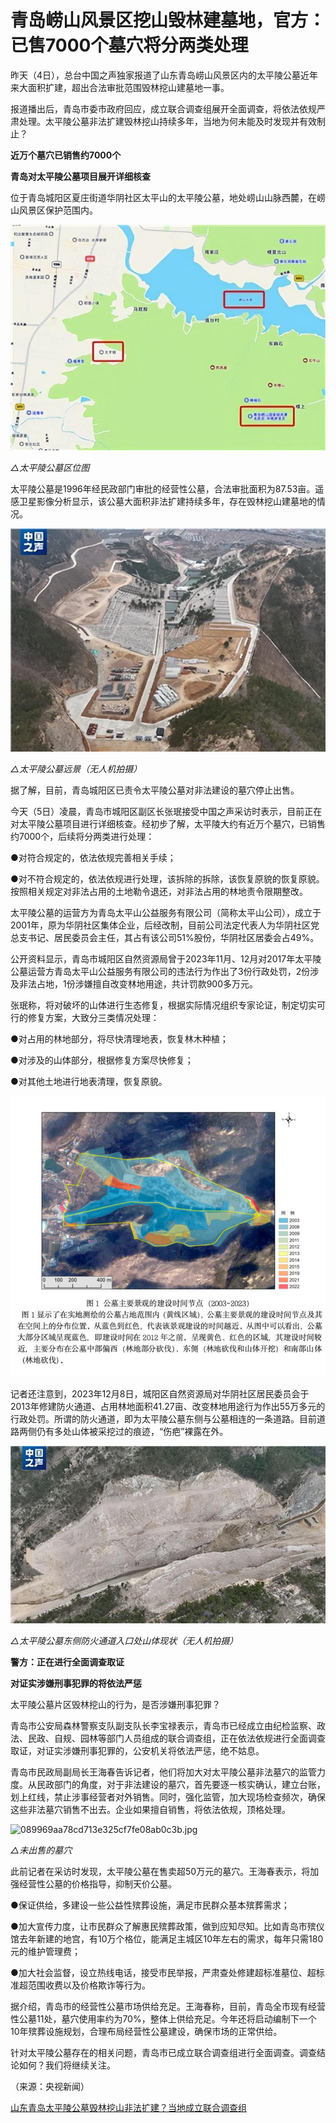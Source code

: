 # 青岛崂山风景区挖山毁林建墓地，官方：已售7000个墓穴将分两类处理

昨天（4日），总台中国之声独家报道了山东青岛崂山风景区内的太平陵公墓近年来大面积扩建，超出合法审批范围毁林挖山建墓地一事。

报道播出后，青岛市委市政府回应，成立联合调查组展开全面调查，将依法依规严肃处理。太平陵公墓非法扩建毁林挖山持续多年，当地为何未能及时发现并有效制止？

**近万个墓穴已销售约7000个**

**青岛对太平陵公墓项目展开详细核查**

位于青岛城阳区夏庄街道华阴社区太平山的太平陵公墓，地处崂山山脉西麓，在崂山风景区保护范围内。

![0093596b545e6fbb9e4fa2acb745e488.jpg](https://raw.githubusercontent.com/qqhsx/qqnews_image/main/2024/04/05/青岛崂山风景区挖山毁林建墓地，官方：已售7000个墓穴将分两类处理/0093596b545e6fbb9e4fa2acb745e488.jpg)

_△太平陵公墓区位图_

太平陵公墓是1996年经民政部门审批的经营性公墓，合法审批面积为87.53亩。遥感卫星影像分析显示，该公墓大面积非法扩建持续多年，存在毁林挖山建墓地的情况。

![98eeb5e1a545d70ee5cd1a12f534c161.jpg](https://raw.githubusercontent.com/qqhsx/qqnews_image/main/2024/04/05/青岛崂山风景区挖山毁林建墓地，官方：已售7000个墓穴将分两类处理/98eeb5e1a545d70ee5cd1a12f534c161.jpg)

_△太平陵公墓远景（无人机拍摄）_

据了解，目前，青岛城阳区已责令太平陵公墓对非法建设的墓穴停止出售。

今天（5日）凌晨，青岛市城阳区副区长张珉接受中国之声采访时表示，目前正在对太平陵公墓项目进行详细核查。经初步了解，太平陵大约有近万个墓穴，已销售约7000个，后续将分两类进行处理：

●对符合规定的，依法依规完善相关手续；

●对不符合规定的，依法依规进行处理，该拆除的拆除，该恢复原貌的恢复原貌。按照相关规定对非法占用的土地勒令退还，对非法占用的林地责令限期整改。

太平陵公墓的运营方为青岛太平山公益服务有限公司（简称太平山公司），成立于2001年，原为华阴社区集体企业，后经改制，目前公司法定代表人为华阴社区党总支书记、居民委员会主任，其占有该公司51%股份，华阴社区居委会占49%。

公开资料显示，青岛市城阳区自然资源局曾于2023年11月、12月对2017年太平陵公墓运营方青岛太平山公益服务有限公司的违法行为作出了3份行政处罚，2份涉及非法占地，1份涉嫌擅自改变林地用途，共计罚款900多万元。

张珉称，将对破坏的山体进行生态修复，根据实际情况组织专家论证，制定切实可行的修复方案，大致分三类情况处理：

●对占用的林地部分，将尽快清理地表，恢复林木种植；

●对涉及的山体部分，根据修复方案尽快修复；

●对其他土地进行地表清理，恢复原貌。

![84957bc3da8429adbeef1cb6c5028c89.jpg](https://raw.githubusercontent.com/qqhsx/qqnews_image/main/2024/04/05/青岛崂山风景区挖山毁林建墓地，官方：已售7000个墓穴将分两类处理/84957bc3da8429adbeef1cb6c5028c89.jpg)

记者还注意到，2023年12月8日，城阳区自然资源局对华阴社区居民委员会于2013年修建防火通道、占用林地面积41.27亩、改变林地用途行为作出55万多元的行政处罚。所谓的防火通道，即为太平陵公墓东侧与公墓相连的一条道路。目前道路两侧仍有多处山体被采挖过的痕迹，“伤疤”裸露在外。

![d0c1a90e4cc0fd76bc904c60f6306dc9.jpg](https://raw.githubusercontent.com/qqhsx/qqnews_image/main/2024/04/05/青岛崂山风景区挖山毁林建墓地，官方：已售7000个墓穴将分两类处理/d0c1a90e4cc0fd76bc904c60f6306dc9.jpg)

 _△太平陵公墓东侧防火通道入口处山体现状（无人机拍摄）_

**警方：正在进行全面调查取证**

**对证实涉嫌刑事犯罪的将依法严惩**

太平陵公墓片区毁林挖山的行为，是否涉嫌刑事犯罪？

青岛市公安局森林警察支队副支队长李宝禄表示，青岛市已经成立由纪检监察、政法、民政、自规、园林等部门人员组成的联合调查组，正在依法依规进行全面调查取证，对证实涉嫌刑事犯罪的，公安机关将依法严惩，绝不姑息。

青岛市民政局副局长王海春告诉记者，他们将加大对太平陵公墓非法墓穴的监管力度。从民政部门的角度，对于非法建设的墓穴，首先要逐一核实确认，建立台账，划上红线，禁止涉事经营者对外销售。同时，强化监管，加大现场检查频次，确保这些非法墓穴销售不出去。企业如果擅自销售，将依法依规，顶格处理。

![089969aa78cd713e325cf7fe08ab0c3b.jpg](https://raw.githubusercontent.com/qqhsx/qqnews_image/main/2024/04/05/青岛崂山风景区挖山毁林建墓地，官方：已售7000个墓穴将分两类处理/089969aa78cd713e325cf7fe08ab0c3b.jpg)

_△未出售的墓穴_

​此前记者在采访时发现，太平陵公墓在售卖超50万元的墓穴。王海春表示，将加强经营性公墓的价格指导，抑制天价公墓。

●保证供给，多建设一些公益性殡葬设施，满足市民群众基本殡葬需求；

●加大宣传力度，让市民群众了解惠民殡葬政策，做到应知尽知。比如青岛市殡仪馆去年新建的地宫，有10万个格位，能满足主城区10年左右的需求，每年只需180元的维护管理费；

●加大社会监督，设立热线电话，接受市民举报，严肃查处修建超标准墓位、超标准超范围收费以及价格欺诈等行为。

据介绍，青岛市的经营性公墓市场供给充足。王海春称，目前，青岛全市现有经营性公墓11处，墓穴使用率约为70%，整体上供给充足。今年还将启动编制下一个10年殡葬设施规划，合理布局经营性公墓建设，确保市场的正常供给。

针对太平陵公墓存在的相关问题，青岛市已成立联合调查组进行全面调查。调查结论如何？我们将继续关注。

（来源：央视新闻）

[山东青岛太平陵公墓毁林挖山非法扩建？当地成立联合调查组](https://news.qq.com/rain/a/20240404A07T1100)

